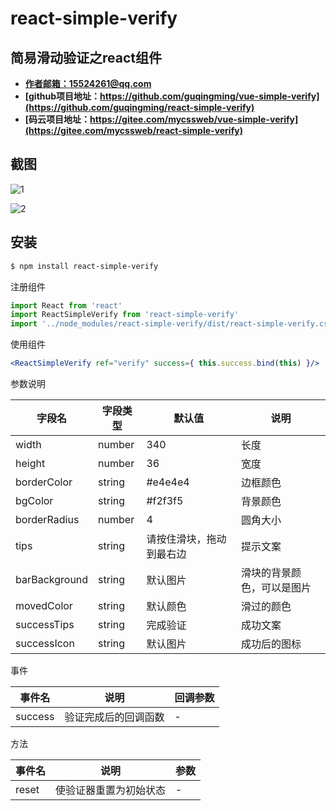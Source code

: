 # react-simple-verify

## 简易滑动验证之react组件

- **[作者邮箱：15524261@qq.com](mailto:15524261@qq.com)**
- **[github项目地址：https://github.com/guqingming/vue-simple-verify](https://github.com/guqingming/react-simple-verify)**
- **[码云项目地址：https://gitee.com/mycssweb/vue-simple-verify](https://gitee.com/mycssweb/react-simple-verify)**

## 截图

![1](https://gitee.com/mycssweb/react-simple-verify/raw/master/docs/1.png)

![2](https://gitee.com/mycssweb/react-simple-verify/raw/master/docs/2.png)

## 安装

```bash
$ npm install react-simple-verify
```

注册组件

```js
import React from 'react'
import ReactSimpleVerify from 'react-simple-verify'
import '../node_modules/react-simple-verify/dist/react-simple-verify.css'
```

使用组件

```jsx
<ReactSimpleVerify ref="verify" success={ this.success.bind(this) }/>
```

参数说明

| 字段名        | 字段类型 | 默认值                   | 说明                       |
| ------------- | -------- | ------------------------ | -------------------------- |
| width         | number   | 340                      | 长度                       |
| height        | number   | 36                       | 宽度                       |
| borderColor   | string   | #e4e4e4                  | 边框颜色                   |
| bgColor       | string   | #f2f3f5                  | 背景颜色                   |
| borderRadius  | number   | 4                        | 圆角大小                   |
| tips          | string   | 请按住滑块，拖动到最右边 | 提示文案                   |
| barBackground | string   | 默认图片                 | 滑块的背景颜色，可以是图片 |
| movedColor    | string   | 默认颜色                 | 滑过的颜色                 |
| successTips   | string   | 完成验证                 | 成功文案                   |
| successIcon   | string   | 默认图片                 | 成功后的图标               |


事件

| 事件名  | 说明                 | 回调参数 |
| ------- | -------------------- | -------- |
| success | 验证完成后的回调函数 | -        |

方法

| 事件名 | 说明                   | 参数 |
| ------ | ---------------------- | ---- |
| reset  | 使验证器重置为初始状态 | -    |
